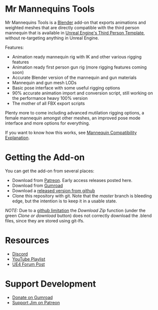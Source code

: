 # Mr Mannequins Tools

Mr Mannequins Tools is a [Blender](https://www.blender.org/) add-on that exports animations and weighted meshes that are directly compatible with the
third person mannequin that is available in [Unreal Engine's Third Person Template](https://docs.unrealengine.com/en-US/Resources/Templates/ThirdPerson/index.html),
without re-targeting anything in Unreal Engine.

Features:

- Animation ready mannequin rig with IK and other various rigging features
- Animation ready first person gun rig (more rigging features coming soon)
- Accurate Blender version of the mannequin and gun materials
- Mannequin and gun mesh LODs
- Basic pose interface with some useful rigging options
- 90% accurate animation import and conversion script, still working on the performance heavy 100% version
- The mother of all FBX export scripts

Plenty more to come including advanced mutilation rigging options, a female mannequin amongst other meshes, an improved pose mode interface and more options for everything.

If you want to know how this works, see [Mannequin Compatibility Explanation](https://www.youtube.com/watch?v=pRoQ3T8chUg&list=PL1VT6HxCKabeKxASV_HUrt3mtn3ld6sa0&index=3).


# Getting the Add-on

You can get the add-on from several places:

- Download from [Patreon](https://www.patreon.com/JimKroovy/posts). Early access releases posted here.
- Download from [Gumroad](https://gumroad.com/jimkroovy)
- Download a [released version from github](https://github.com/Jim-Kroovy/Mr-Mannequins-Tools/releases)
- Clone this repository with git. Note that the *master* branch is bleeding edge, but the intention is to keep it in a usable state.

_NOTE:_ Due to a [github limitation](https://github.com/git-lfs/git-lfs/issues/903) the *Download Zip* function (under the green *Clone or download* button) does not correctly download the .blend files, since
they are stored using git-lfs.

# Resources

- [Discord](https://discord.gg/wkPZJaH)
- [YouTube Playlist](https://www.youtube.com/playlist?list=PL1VT6HxCKabeKxASV_HUrt3mtn3ld6sa0)
- [UE4 Forum Post](https://forums.unrealengine.com/community/community-content-tools-and-tutorials/1661319-mannequin-compatible-animations-and-meshes-blender-to-ue4-free-addon-mr-mannequins-tools-1-1)


# Support Development

- [Donate on Gumroad](https://gumroad.com/jimkroovy)
- [Support Jim on Patreon](https://patreon.com/JimKroovy)
